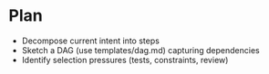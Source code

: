 # Plan
- Decompose current intent into steps
- Sketch a DAG (use templates/dag.md) capturing dependencies
- Identify selection pressures (tests, constraints, review)
